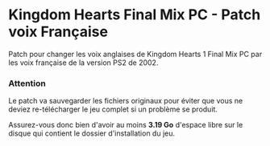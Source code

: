 # Kingdom Hearts Final Mix PC - Patch voix Française 

Patch pour changer les voix anglaises de Kingdom Hearts 1 Final Mix PC par les voix française de la version PS2 de 2002.

### Attention

Le patch va sauvegarder les fichiers originaux pour éviter que vous ne deviez re-télécharger le jeu complet si un problème se produit.

Assurez-vous donc bien d'avoir au moins **3.19 Go** d'espace libre sur le disque qui contient le dossier d'installation du jeu.